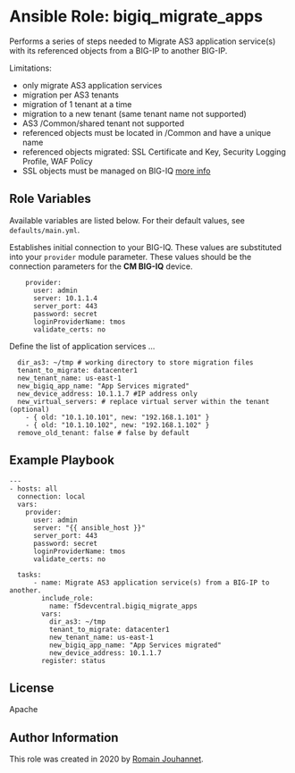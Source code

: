 # Ansible Role: bigiq_migrate_apps

Performs a series of steps needed to Migrate AS3 application service(s) with its referenced objects from a BIG-IP to another BIG-IP.

Limitations:

- only migrate AS3 application services
- migration per AS3 tenants
- migration of 1 tenant at a time
- migration to a new tenant (same tenant name not supported)
- AS3 /Common/shared tenant not supported
- referenced objects must be located in /Common and have a unique name
- referenced objects migrated: SSL Certificate and Key, Security Logging Profile, WAF Policy
- SSL objects must be managed on BIG-IQ [more info](https://techdocs.f5.com/en-us/bigiq-7-1-0/managing-big-ip-devices-from-big-iq/ssl-certificates.html)

## Role Variables

Available variables are listed below. For their default values, see `defaults/main.yml`.

Establishes initial connection to your BIG-IQ. These values are substituted into
your ``provider`` module parameter. These values should be the connection parameters
for the **CM BIG-IQ** device.

        provider:
          user: admin
          server: 10.1.1.4
          server_port: 443
          password: secret
          loginProviderName: tmos
          validate_certs: no

Define the list of application services ...

      dir_as3: ~/tmp # working directory to store migration files
      tenant_to_migrate: datacenter1
      new_tenant_name: us-east-1
      new_bigiq_app_name: "App Services migrated"
      new_device_address: 10.1.1.7 #IP address only
      new_virtual_servers: # replace virtual server within the tenant (optional)
        - { old: "10.1.10.101", new: "192.168.1.101" }
        - { old: "10.1.10.102", new: "192.168.1.102" }
      remove_old_tenant: false # false by default

## Example Playbook

    ---
    - hosts: all
      connection: local
      vars:
        provider:
          user: admin
          server: "{{ ansible_host }}"
          server_port: 443
          password: secret
          loginProviderName: tmos
          validate_certs: no

      tasks:
          - name: Migrate AS3 application service(s) from a BIG-IP to another.
            include_role:
              name: f5devcentral.bigiq_migrate_apps
            vars:
              dir_as3: ~/tmp
              tenant_to_migrate: datacenter1
              new_tenant_name: us-east-1
              new_bigiq_app_name: "App Services migrated"
              new_device_address: 10.1.1.7
            register: status

## License

Apache

## Author Information

This role was created in 2020 by [Romain Jouhannet](https://github.com/rjouhann).

[1]: https://galaxy.ansible.com/f5devcentral/bigiq_pinning_deploy_objects

